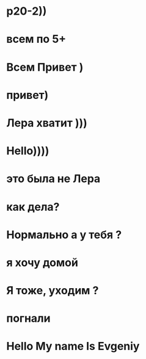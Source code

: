 # p20-2))
# всем по 5+
# Всем Привет )
# привет)
# Лера хватит )))
# Hello))))
# это была не Лера
# как дела?
# Нормально а у тебя ?
# я хочу домой
# Я тоже, уходим ?
# погнали
# Hello My name Is Evgeniy 
